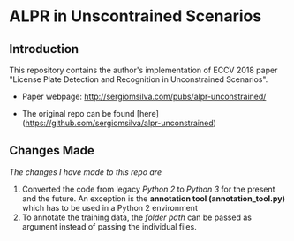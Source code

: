 # ALPR in Unscontrained Scenarios

## Introduction

This repository contains the author's implementation of ECCV 2018 paper "License Plate Detection and Recognition in Unconstrained Scenarios".

* Paper webpage: http://sergiomsilva.com/pubs/alpr-unconstrained/

* The original repo can be found [here] (https://github.com/sergiomsilva/alpr-unconstrained)

## Changes Made

*The changes I have made to this repo are*
1. Converted the code from legacy *Python 2* to *Python 3* for the present and the future. An exception is the **annotation tool (annotation_tool.py)** which has to be used in a Python 2 environment
2. To annotate the training data, the *folder path* can be passed as argument instead of passing the individual files.